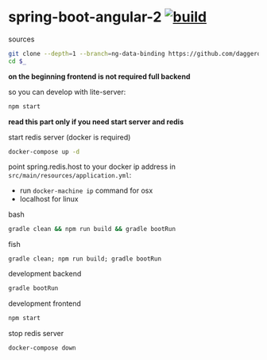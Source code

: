 spring-boot-angular-2 [![build](https://travis-ci.org/daggerok/spring-boot-angular-2.svg?branch=ng-data-binding)](https://travis-ci.org/daggerok/spring-boot-angular-2)
=====================

sources

```bash
git clone --depth=1 --branch=ng-data-binding https://github.com/daggerok/spring-boot-angular-2.git spring-boot-angular-2
cd $_
```

**on the beginning frontend is not required full backend**

so you can develop with lite-server:

```sh
npm start
```

**read this part only if you need start server and redis**

start redis server (docker is required)

```bash
docker-compose up -d
```

point spring.redis.host to your docker ip address in `src/main/resources/application.yml`:

  - run `docker-machine ip` command for osx
  - localhost for linux 

bash

```bash
gradle clean && npm run build && gradle bootRun
```

fish

```fish
gradle clean; npm run build; gradle bootRun
```

development backend

```bash
gradle bootRun
```

development frontend

```bash
npm start
```

stop redis server

```bash
docker-compose down
```

